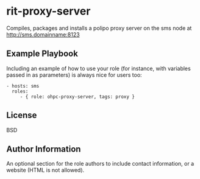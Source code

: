 # rit-proxy-server 

Compiles, packages and installs a polipo proxy server on the sms node at http://sms.domainname:8123 

## Example Playbook

Including an example of how to use your role (for instance, with variables
passed in as parameters) is always nice for users too:

    - hosts: sms
      roles:
         - { role: ohpc-proxy-server, tags: proxy }

## License

BSD

## Author Information

An optional section for the role authors to include contact information, or a
website (HTML is not allowed).
